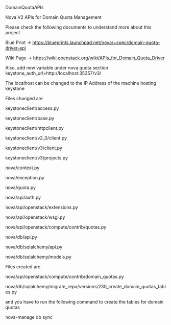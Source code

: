 DomainQuotaAPIs

Nova V2 APIs for Domain Quota Management

Please check the following documents to understand more about this project

Blue Print -> https://blueprints.launchpad.net/nova/+spec/domain-quota-driver-api

Wiki Page -> https://wiki.openstack.org/wiki/APIs_for_Domain_Quota_Driver




Also, add new variable under nova.quota section
keystone_auth_url=http://localhost:35357/v3/

The localhost can be changed to the IP Address of the machine hosting keystone 




Files changed are

keystoneclient/access.py

keystoneclient/base.py

keystoneclient/httpclient.py

keystoneclient/v2_0/client.py

keystoneclient/v3/client.py

keystoneclient/v3/projects.py



nova/context.py

nova/exception.py

nova/quota.py

nova/api/auth.py

nova/api/openstack/extensions.py

nova/api/openstack/wsgi.py

nova/api/openstack/compute/contrib/quotas.py

nova/db/api.py

nova/db/sqlalchemy/api.py

nova/db/sqlalchemy/models.py




Files created are

nova/api/openstack/compute/contrib/domain_quotas.py

nova/db/sqlalchemy/migrate_repo/versions/230_create_domain_quotas_tables.py




and you have to run the following command to create the tables for domain quotas

nova-manage db sync
